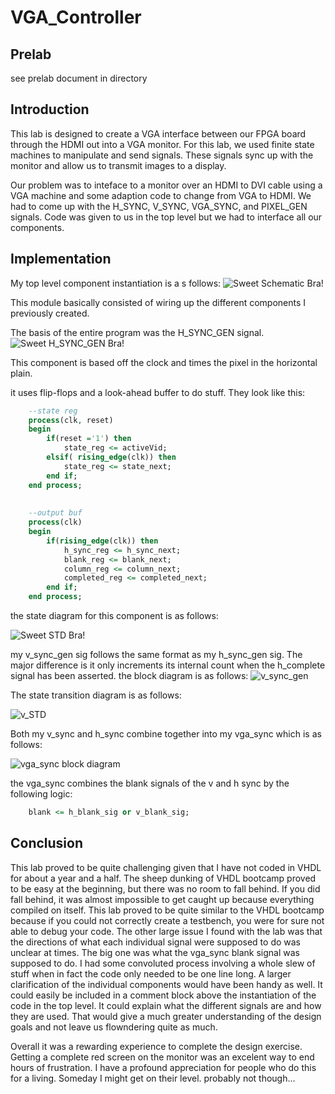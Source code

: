 VGA_Controller
==============

Prelab
--------------
see prelab document in directory

Introduction
--------------
This lab is designed to create a VGA interface between our FPGA board through the HDMI out into a VGA monitor. For this lab, we used finite state machines to manipulate and send signals. These signals sync up with the monitor and allow us to transmit images to a display. 

Our problem was to inteface to a monitor over an HDMI to DVI cable using a VGA machine and some adaption code to change from VGA to HDMI. We had to come up with the H_SYNC, V_SYNC, VGA_SYNC, and PIXEL_GEN signals. Code was given to us in the top level but we had to interface all our components. 

Implementation
---------------

My top level component instantiation is a s follows:
![Sweet Schematic Bra!](schematic.JPG)

This module basically consisted of wiring up the different components I previously created. 

The basis of the entire program was the H_SYNC_GEN signal. 
![Sweet H_SYNC_GEN Bra!](h_sync_gen.JPG)

This component is based off the clock and times the pixel in the horizontal plain.

it uses flip-flops and a look-ahead buffer to do stuff. They look like this:
```vhdl
	--state reg
	process(clk, reset)
	begin
		if(reset ='1') then
			state_reg <= activeVid;
		elsif( rising_edge(clk)) then
			state_reg <= state_next;
		end if;
	end process;
	
	
	--output buf
	process(clk)
	begin
		if(rising_edge(clk)) then
			h_sync_reg <= h_sync_next;
			blank_reg <= blank_next;
			column_reg <= column_next;
			completed_reg <= completed_next;
		end if;
	end process;

```


the state diagram for this component is as follows:

![Sweet STD Bra!](https://github.com/travisschriner/VGA_Controller/blob/master/STD_h_synch_gen.png)

my v_sync_gen sig follows the same format as my h_sync_gen sig. The major difference is it only increments its internal count when the h_complete signal has been asserted. the block diagram is as follows:
![v_sync_gen](v_sync_gen.jpg)

The state transition diagram is as follows:

![v_STD](STD_v_sync_gen.png)

Both my v_sync and h_sync combine together into my vga_sync which is as follows:

![vga_sync block diagram](vga_sync.JPG)

the vga_sync combines the blank signals of the v and h sync by the following logic:
```vhdl
	blank <= h_blank_sig or v_blank_sig;
```









Conclusion
---------------
This lab proved to be quite challenging given that I have not coded in VHDL for about a year and a half. The sheep dunking of VHDL bootcamp proved to be easy at the beginning, but there was no room to fall behind. If you did fall behind, it was almost impossible to get caught up because everything compiled on itself. This lab proved to be quite similar to the VHDL bootcamp because if you could not correctly create a testbench, you were for sure not able to debug your code. The other large issue I found with the lab was that the directions of what each individual signal were supposed to do was unclear at times. The big one was what the vga_sync blank signal was supposed to do. I had some convoluted process involving a whole slew of stuff when in fact the code only needed to be one line long. A larger clarification of the individual components would have been handy as well. It could easily be included in a comment block above the instantiation of the code in the top level. It could explain what the different signals are and how they are used. That would give a much greater understanding of the design goals and not leave us flowndering quite as much. 

Overall it was a rewarding experience to complete the design exercise. Getting a complete red screen on the monitor was an excelent way to end hours of frustration. I have a profound appreciation for people who do this for a living. Someday I might get on their level. probably not though...



